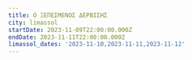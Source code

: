 ```yaml
---
title: Ο ΞΕΠΕΣΜΕΝΟΣ ΔΕΡΒΙΣΗΣ
city: limassol
startDate: 2023-11-09T22:00:00.000Z
endDate: 2023-11-11T22:00:00.000Z
limassol_dates: '2023-11-10,2023-11-11,2023-11-12'
---
```


